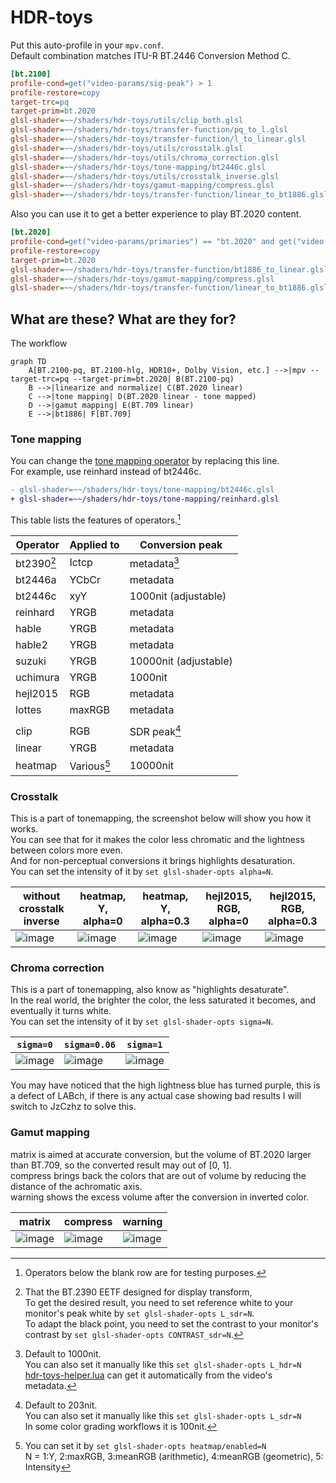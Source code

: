 # HDR-toys

Put this auto-profile in your `mpv.conf`.  
Default combination matches ITU-R BT.2446 Conversion Method C.

```ini
[bt.2100]
profile-cond=get("video-params/sig-peak") > 1
profile-restore=copy
target-trc=pq
target-prim=bt.2020
glsl-shader=~~/shaders/hdr-toys/utils/clip_both.glsl
glsl-shader=~~/shaders/hdr-toys/transfer-function/pq_to_l.glsl
glsl-shader=~~/shaders/hdr-toys/transfer-function/l_to_linear.glsl
glsl-shader=~~/shaders/hdr-toys/utils/crosstalk.glsl
glsl-shader=~~/shaders/hdr-toys/utils/chroma_correction.glsl
glsl-shader=~~/shaders/hdr-toys/tone-mapping/bt2446c.glsl
glsl-shader=~~/shaders/hdr-toys/utils/crosstalk_inverse.glsl
glsl-shader=~~/shaders/hdr-toys/gamut-mapping/compress.glsl
glsl-shader=~~/shaders/hdr-toys/transfer-function/linear_to_bt1886.glsl
```

Also you can use it to get a better experience to play BT.2020 content.

```ini
[bt.2020]
profile-cond=get("video-params/primaries") == "bt.2020" and get("video-params/sig-peak") == 1
profile-restore=copy
target-prim=bt.2020
glsl-shader=~~/shaders/hdr-toys/transfer-function/bt1886_to_linear.glsl
glsl-shader=~~/shaders/hdr-toys/gamut-mapping/compress.glsl
glsl-shader=~~/shaders/hdr-toys/transfer-function/linear_to_bt1886.glsl
```

## What are these? What are they for?

The workflow

```mermaid
graph TD
    A[BT.2100-pq, BT.2100-hlg, HDR10+, Dolby Vision, etc.] -->|mpv --target-trc=pq --target-prim=bt.2020| B(BT.2100-pq)
    B -->|linearize and normalize| C(BT.2020 linear)
    C -->|tone mapping| D(BT.2020 linear - tone mapped)
    D -->|gamut mapping| E(BT.709 linear)
    E -->|bt1886| F[BT.709]
```

### Tone mapping

You can change the [tone mapping operator](https://github.com/Natural-Harmonia-Gropius/mpv_config/tree/main/portable_config/shaders/hdr-toys/tone-mapping) by replacing this line.  
For example, use reinhard instead of bt2446c.

```diff
- glsl-shader=~~/shaders/hdr-toys/tone-mapping/bt2446c.glsl
+ glsl-shader=~~/shaders/hdr-toys/tone-mapping/reinhard.glsl
```

This table lists the features of operators.[^1]

| Operator   | Applied to  | Conversion peak       |
| ---------- | ----------- | --------------------- |
| bt2390[^5] | Ictcp       | metadata[^2]          |
| bt2446a    | YCbCr       | metadata              |
| bt2446c    | xyY         | 1000nit (adjustable)  |
| reinhard   | YRGB        | metadata              |
| hable      | YRGB        | metadata              |
| hable2     | YRGB        | metadata              |
| suzuki     | YRGB        | 10000nit (adjustable) |
| uchimura   | YRGB        | 1000nit               |
| hejl2015   | RGB         | metadata              |
| lottes     | maxRGB      | metadata              |
|            |             |                       |
| clip       | RGB         | SDR peak[^3]          |
| linear     | YRGB        | metadata              |
| heatmap    | Various[^4] | 10000nit              |

[^1]: Operators below the blank row are for testing purposes.
[^2]:
    Default to 1000nit.  
    You can also set it manually like this `set glsl-shader-opts L_hdr=N`  
    [hdr-toys-helper.lua](https://github.com/Natural-Harmonia-Gropius/mpv_config/blob/main/portable_config/scripts/hdr-toys-helper.lua) can get it automatically from the video's metadata.

[^3]:
    Default to 203nit.  
    You can also set it manually like this `set glsl-shader-opts L_sdr=N`  
    In some color grading workflows it is 100nit.

[^4]:
    You can set it by `set glsl-shader-opts heatmap/enabled=N`  
    N = 1:Y, 2:maxRGB, 3:meanRGB (arithmetic), 4:meanRGB (geometric), 5: Intensity

[^5]:
    That the BT.2390 EETF designed for display transform,  
    To get the desired result, you need to set reference white to your monitor's peak white by `set glsl-shader-opts L_sdr=N`.  
    To adapt the black point, you need to set the contrast to your monitor's contrast by `set glsl-shader-opts CONTRAST_sdr=N`.

### Crosstalk

This is a part of tonemapping, the screenshot below will show you how it works.  
You can see that for it makes the color less chromatic and the lightness between colors more even.  
And for non-perceptual conversions it brings highlights desaturation.  
You can set the intensity of it by `set glsl-shader-opts alpha=N`.

| without crosstalk inverse                                                                                       | heatmap, Y, alpha=0                                                                                             | heatmap, Y, alpha=0.3                                                                                           | hejl2015, RGB, alpha=0                                                                                          | hejl2015, RGB, alpha=0.3                                                                                        |
| --------------------------------------------------------------------------------------------------------------- | --------------------------------------------------------------------------------------------------------------- | --------------------------------------------------------------------------------------------------------------- | --------------------------------------------------------------------------------------------------------------- | --------------------------------------------------------------------------------------------------------------- |
| ![image](https://user-images.githubusercontent.com/50797982/213441412-7f43f19c-afc3-4b31-8b5c-55c1ac064ff7.png) | ![image](https://user-images.githubusercontent.com/50797982/213441611-fd6e6afa-e39b-4a44-82da-45a667dfe88a.png) | ![image](https://user-images.githubusercontent.com/50797982/213441631-3f87b965-8206-4e91-a8dd-d867c07cbf0d.png) | ![image](https://user-images.githubusercontent.com/50797982/213442007-411fd942-c930-4629-8dc1-88da8705639e.png) | ![image](https://user-images.githubusercontent.com/50797982/213442036-45e0a832-7d14-40f5-b4ca-1320ad59358d.png) |

### Chroma correction

This is a part of tonemapping, also know as "highlights desaturate".  
In the real world, the brighter the color, the less saturated it becomes, and eventually it turns white.  
You can set the intensity of it by `set glsl-shader-opts sigma=N`.

| `sigma=0`                                                                                                       | `sigma=0.06`                                                                                                    | `sigma=1`                                                                                                       |
| --------------------------------------------------------------------------------------------------------------- | --------------------------------------------------------------------------------------------------------------- | --------------------------------------------------------------------------------------------------------------- |
| ![image](https://user-images.githubusercontent.com/50797982/213429953-414bf782-02a4-49db-9637-b985fd47d43b.png) | ![image](https://user-images.githubusercontent.com/50797982/213437593-c7e2c38d-0350-4558-90d0-f0eeee798f43.png) | ![image](https://user-images.githubusercontent.com/50797982/213430036-6371574c-6989-4a7d-a711-e9c835e9071a.png) |

You may have noticed that the high lightness blue has turned purple, this is a defect of LABch, if there is any actual case showing bad results I will switch to JzCzhz to solve this.

### Gamut mapping

matrix is aimed at accurate conversion, but the volume of BT.2020 larger than BT.709, so the converted result may out of [0, 1].  
compress brings back the colors that are out of volume by reducing the distance of the achromatic axis.  
warning shows the excess volume after the conversion in inverted color.

| matrix                                                                                                          | compress                                                                                                        | warning                                                                                                         |
| --------------------------------------------------------------------------------------------------------------- | --------------------------------------------------------------------------------------------------------------- | --------------------------------------------------------------------------------------------------------------- |
| ![image](https://user-images.githubusercontent.com/50797982/213413557-1769ffb3-3b1c-4cc9-9645-5296ca4a3c48.png) | ![image](https://user-images.githubusercontent.com/50797982/213413438-06c20760-dac7-4399-86d4-0bea861d96c2.png) | ![image](https://user-images.githubusercontent.com/50797982/213413809-5e40d3c2-b2d4-4b9d-bb40-44069818286f.png) |
